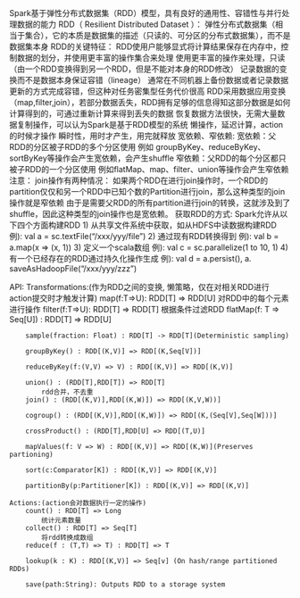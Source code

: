 Spark基于弹性分布式数据集（RDD）模型，具有良好的通用性、容错性与并行处理数据的能力
	RDD（ Resilient Distributed Dataset ）：
		弹性分布式数据集（相当于集合），它的本质是数据集的描述（只读的、可分区的分布式数据集），而不是数据集本身
	RDD的关键特征：
		RDD使用户能够显式将计算结果保存在内存中，控制数据的划分，并使用更丰富的操作集合来处理
		使用更丰富的操作来处理，只读（由一个RDD变换得到另一个RDD，但是不能对本身的RDD修改）
		记录数据的变换而不是数据本身保证容错（lineage）
			通常在不同机器上备份数据或者记录数据更新的方式完成容错，但这种对任务密集型任务代价很高
			RDD采用数据应用变换（map,filter,join），若部分数据丢失，RDD拥有足够的信息得知这部分数据是如何计算得到的，可通过重新计算来得到丢失的数据
			恢复数据方法很快，无需大量数据复制操作，可以认为Spark是基于RDD模型的系统
		懒操作，延迟计算，action的时候才操作
		瞬时性，用时才产生，用完就释放
		宽依赖、窄依赖: 
			宽依赖：父RDD的分区被子RDD的多个分区使用   例如 groupByKey、reduceByKey、sortByKey等操作会产生宽依赖，会产生shuffle
			窄依赖：父RDD的每个分区都只被子RDD的一个分区使用  例如flatMap、map、filter、union等操作会产生窄依赖
			注意：
				join操作有两种情况：
					如果两个RDD在进行join操作时，一个RDD的partition仅仅和另一个RDD中已知个数的Partition进行join，那么这种类型的join操作就是窄依赖
					由于是需要父RDD的所有partition进行join的转换，这就涉及到了shuffle，因此这种类型的join操作也是宽依赖。
获取RDD的方式:
	Spark允许从以下四个方面构建RDD
		1) 从共享文件系统中获取，如从HDFS中读数据构建RDD
			例): val a = sc.textFile(“/xxx/yyy/file”)
		2) 通过现有RDD转换得到
			例): val b = a.map(x => (x, 1))
		3) 定义一个scala数组
			例): val c = sc.parallelize(1 to 10, 1)
		4) 有一个已经存在的RDD通过持久化操作生成
			例): val d = a.persist(), a. saveAsHadoopFile(“/xxx/yyy/zzz”)		

API:
	Transformations:(作为RDD之间的变换, 懒策略，仅在对相关RDD进行action提交时才触发计算)
		map(f:T=>U): RDD[T] => RDD[U] 
			对RDD中的每个元素进行操作
		filter(f:T=>U): RDD[T] => RDD[T]
			根据条件过滤RDD
		flatMap(f: T => Seq[U]) : RDD[T] => RDD[U]
			
		sample(fraction: Float) : RDD[T] -> RDD[T](Deterministic sampling)
			
		groupByKey() : RDD[(K,V)] => RDD[(K,Seq[V])]
			
		reduceByKey(f:(V,V) => V) : RDD[(K,V)] => RDD[(K,V)]
			
		union() : (RDD[T],RDD[T]) => RDD[T]
			rdd合并，不去重
		join() : (RDD[(K,V)],RDD[(K,W)]) => RDD[(K,V,W))]
			
		cogroup() : (RDD[(K,V)],RDD[(K,W)]) => RDD[(K,(Seq[V],Seq[W]))]
			
		crossProduct() : (RDD[T],RDD[U] => RDD[(T,U)]
			
		mapValues(f: V => W) : RDD[(K,V)] => RDD[(K,W)](Preserves partioning)
			
		sort(c:Comparator[K]) : RDD[(K,V)] => RDD[(K,V)]
			
		partitionBy(p:Partitioner[K]) : RDD[(K,V)] => RDD[(K,V)]
			
	Actions:(action会对数据执行一定的操作)
		count() : RDD[T] => Long
			统计元素数量
		collect() : RDD[T] => Seq[T]
			将rdd转换成数组
		reduce(f : (T,T) => T) : RDD[T] => T
			
		lookup(k : K) : RDD[(K,V)] => Seq[v] (On hash/range partitioned RDDs)
			
		save(path:String): Outputs RDD to a storage system
			
		